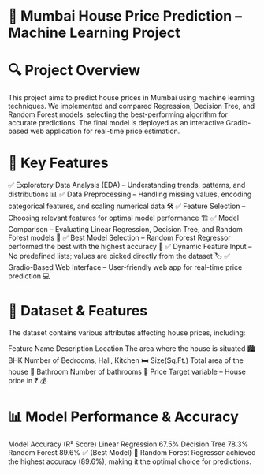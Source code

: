 # 🏡 Mumbai House Price Prediction – Machine Learning Project

# 🔍 Project Overview
This project aims to predict house prices in Mumbai using machine learning techniques. We implemented and compared Regression, Decision Tree, and Random Forest models, selecting the best-performing algorithm for accurate predictions. The final model is deployed as an interactive Gradio-based web application for real-time price estimation.

# 📌 Key Features
✅ Exploratory Data Analysis (EDA) – Understanding trends, patterns, and distributions 📊
✅ Data Preprocessing – Handling missing values, encoding categorical features, and scaling numerical data 🛠
✅ Feature Selection – Choosing relevant features for optimal model performance 🏗
✅ Model Comparison – Evaluating Linear Regression, Decision Tree, and Random Forest models 🔄
✅ Best Model Selection – Random Forest Regressor performed the best with the highest accuracy 🎯
✅ Dynamic Feature Input – No predefined lists; values are picked directly from the dataset 🏷
✅ Gradio-Based Web Interface – User-friendly web app for real-time price prediction 💻

# 📂 Dataset & Features
The dataset contains various attributes affecting house prices, including:

 Feature Name	                Description
Location	            The area where the house is situated 🏙
BHK	                  Number of Bedrooms, Hall, Kitchen 🛏
Size(Sq.Ft.)	        Total area of the house 📐
Bathroom	            Number of bathrooms 🚿
Price	                Target variable – House price in ₹ 💰

# 📊 Model Performance & Accuracy
  Model	                      Accuracy (R² Score)
Linear Regression	                 67.5%
Decision Tree	                     78.3%
Random Forest	                     89.6% ✅ (Best Model)
🔹 Random Forest Regressor achieved the highest accuracy (89.6%), making it the optimal choice for predictions.

